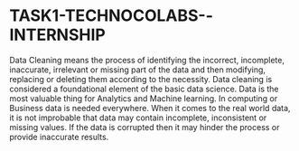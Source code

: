 # TASK1-TECHNOCOLABS--INTERNSHIP
Data Cleaning means the process of identifying the incorrect, incomplete, inaccurate, irrelevant or missing part of the data and then modifying, replacing or deleting them according to the necessity. Data cleaning is considered a foundational element of the basic data science. Data is the most valuable thing for Analytics and Machine learning. In computing or Business data is needed everywhere. When it comes to the real world data, it is not improbable that data may contain incomplete, inconsistent or missing values. If the data is corrupted then it may hinder the process or provide inaccurate results.

